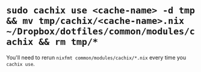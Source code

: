 # `sudo cachix use <cache-name> -d tmp && mv tmp/cachix/<cache-name>.nix ~/Dropbox/dotfiles/common/modules/cachix && rm tmp/*`

You'll need to rerun `nixfmt common/modules/cachix/*.nix` every time you `cachix use`.
